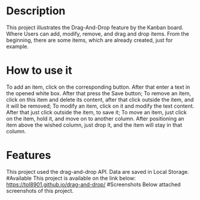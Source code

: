 # Description
This project illustrates the Drag-And-Drop feature by the Kanban board. Where Users can add, modify, remove, and drag and drop items. From the beginning, there are some items, which are already created, just for example.
# How to use it
To add an item, click on the corresponding button. After that enter a text in the opened white box. After that press the Save button;
To remove an item, click on this item and delete its content, after that click outside the item, and it will be removed;
To modify an item, click on it and modify the text content. After that just click outside the item, to save it;
To move an item, just click on the item, hold it, and move on to another column. After positioning an item above the wished column, just drop it, and the item will stay in that column.
# Features
This project used the drag-and-drop API. Data are saved in Local Storage. 
#Available
This project is available on the link below:
https://tol8901.github.io/drag-and-drop/
#Screenshots
Below attached screenshots of this project.
